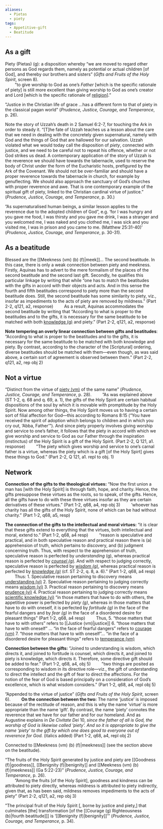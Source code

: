 ```yaml
---
aliases:
  - Pietas
  - piety
tags:
  - Appetitive-gift
  - Beatitude
---
```

## As a gift
Piety (Pietas) (g): a disposition whereby “we are moved to regard other persons as God regards them, namely as potential or actual children [of God], and thereby our brothers and sisters” (_Gifts and Fruits of the Holy Spirit_, screen 8).  
$\qquad$”to give worship to God as one’s *Father* \[which is the specific rationale of piety] is still more excellent than giving worship to God as one’s creator and Lord \[which is the specific rationale of [religion](obsidian://open?vault=Obsidian&file=VGBF%20Network%2FCardinal%20Virtues%2FDegenerates%20of%20Justice%2FReligion%20(vd))].”

"Justice in the Christian life of grace …has a different form to that of piety in the classical pagan world” (_Prudence, Justice, Courage, and Temperance_, p. 26).  

Note the story of Uzzah’s death in 2 Samuel 6:2-7, for touching the Ark in order to steady it. “[T]he fate of Uzzah teaches us a lesson about the care that we need in dealing with the concretely given supernatural, namely with God and the things of God that are hallowed for our salvation. Uzzah violated what we would today call the disposition of _piety_, connected with justice, and we need to be careful not to repeat his offence, whether or not God strikes us dead. A contemporary application of the story of Uzzah is the reverence we should have towards the tabernacle, used to reserve the body of Christ under the form of the Eucharistic hosts, prefigured by the Ark of the Covenant. We should not be over-familiar and should have a proper reverence towards the tabernacle in church, for example by genuflecting. We should also approach the sanctuary of God’s churches with proper reverence and awe. That is one contemporary example of the spiritual gift of piety, linked to the Christian cardinal virtue of justice.” (_Prudence, Justice, Courage, and Temperance_, p. 30.)  

”As supernaturalised human beings, a similar lesson applies to the reverence due to the adopted children of God”, e.g. ‘for I was hungry and you gave me food, I was thirsty and you gave me drink, I was a stranger and you welcomed me, I was naked and you clothed me, I was sick and you visited me, I was in prison and you came to me. (Matthew 25:31-40)’ (_Prudence, Justice, Courage, and Temperance_, p. 30-31).  

## As a beatitude
Blessed are the [[Meekness (vm) (b) (f)|meek]]…
The second beatitude.
In this case, there is only a weak connection between piety and meekness. Firstly, Aquinas has to advert to the mere formalism of the places of the second beatitude and the second last gift. Secondly, he qualifies this particular linkage by writing that while “one has to match the beatitudes with the gifts in accord with their objects and acts. And in this sense the fourth and fifth beatitudes correspond to piety more than the second beatitude does. Still, the second beatitude has some similarity to piety, viz., insofar as impediments to the acts of piety are removed by mildness.” (Part 2-2, q121, a2, response)
$\qquad$As a result, Aquinas accommodates the second beatitude by writing that “According to what is proper to the beatitudes and to the gifts, it is necessary for the same beatitude to be matched with both [knowledge (g)](obsidian://open?vault=Obsidian&file=VGBF%20Network%2FGifts%2FKnowledge%20(g)%20(b)) and piety.” (Part 2-2, q121, a2, response)

**Note tempering an overly linear connection between gifts and beatitudes**: “According to what is proper to the beatitudes and to the gifts, it is necessary for the same beatitude to be matched with both knowledge and piety. By contrast, according to the character of the \[Scriptural] ordering, diverse beatitudes should be matched with them—even though, as was said above, a certain sort of agreement is observed between them.” (Part 2-2, q121, a2, rep obj 2)

## Not a virtue
 “Distinct from the virtue of [piety (vm)](obsidian://open?vault=Obsidian&file=VGBF%20Network%2FCardinal%20Virtues%2FDegenerates%20of%20Justice%2FPiety%20(vm)) of the same name” (_Prudence, Justice, Courage, and Temperance_, p. 28).
 $\qquad$”As was explained above (ST 1-2, q. 68 and q. 69, a. 1), the gifts of the Holy Spirit are certain habitual dispositions of the soul by which it is movable with promptitude by the Holy Spirit. Now among other things, the Holy Spirit moves us to having a certain sort of filial affection for God—this according to Romans 8:15 (“You have received the spirit of adoption which belongs to children and in which you cry out, ‘Abba, Father’”). And since piety properly involves giving worship and service to one’s father, it follows that the piety in accord with which we give worship and service to God as our Father through the inspiration (instinctus) of the Holy Spirit is a gift of the Holy Spirit. (Part 2-2, Q 121, a1. response)
 $\qquad$”The piety which gives worship and service to one’s carnal father is a virtue, whereas the piety which is a gift [of the Holy Spirt] gives these things to God.” (Part 2-2, Q 121, a1. repl to obj. 1)
 
## Network
**Connection of the gifts to the theological virtues:** “Now the first union a man has \[with the Holy Spirit] is through faith, hope, and charity. Hence, the gifts presuppose these virtues as the roots, so to speak, of the gifts. Hence, all the gifts have to do with these three virtues insofar as they are certain derivatives of these virtues.” (Part 1-2, q68, a4, rep obj 3)
$\qquad$’whoever has charity has all the gifts of the Holy Spirit, none of which can be had without charity.” (Part 1-2, q68, a5, resp)

**The connection of the gifts to the intellectual and moral virtues:** “it is clear that these gifts extend to everything that the virtues, both intellectual and moral, extend to.” (Part 1-2, q68, a4 resp)
$\qquad$“reason is speculative and practical, and in both speculative reason and practical reason there is (a) apprehension of truth, which pertains to discovery, and (b) judgment concerning truth. Thus, with respect to the apprehension of truth, speculative reason is perfected by *understanding* (g), whereas practical reason is perfected by [*counsel (g)*](obsidian://open?vault=Obsidian&file=VGBF%20Network%2FGifts%2FCounsel%20(g)%20Mercy%20(b)%20(v)). And with respect to judging correctly, speculative reason is perfected by [*wisdom (g)*](obsidian://open?vault=Obsidian&file=VGBF%20Network%2FGifts%2FWisdom%20(g)%20(vi)%20Peace%20(b)), whereas practical reason is perfected by [*knowledge (g)*](obsidian://open?vault=Obsidian&file=VGBF%20Network%2FGifts%2FKnowledge%20(g)%20(b)) (cf. ST 2-2, q. 8, a. 6).” (Part 1-2, q68, a4 resp)
$\qquad$Thus:
		1. Speculative reason pertaining to discovery means [understanding (vi)](obsidian://open?vault=Obsidian&file=VGBF%20Network%2FGifts%2FUnderstanding%20(g)%20(b)%20(vi)%20(vm))
		2. Speculative reason pertaining to judging correctly means [wisdom (vi)](obsidian://open?vault=Obsidian&file=VGBF%20Network%2FIntellectual%20virtues%2FWisdom%20(vi))
		3. Practical reason pertaining to discovery means [prudence (vi)](obsidian://open?vault=Obsidian&file=VGBF%20Network%2FCardinal%20Virtues%2FPrudence%20(vi))
		4. Practical reason pertaining to judging correctly means [scientific knowledge (vi)](obsidian://open?vault=Obsidian&file=VGBF%20Network%2FIntellectual%20virtues%2FScientific%20knowledge%20(vi))
“in those matters that have to do with others, the appetitive power is perfected by *piety (g)*, whereas in those matters that have to do with oneself, it is perfected by *fortitude (g)* in the face of the fearful dangers and by *fear (g)* in the face of a disordered desire for pleasant things” (Part 1-2, q68, a4 resp)
$\qquad$Thus, 
		5. “those matters that have to with others” refers to [[Justice (vm)|justice]]
		6.  “those matters that have to with oneself” … “in the face of fearful dangers” refers to [courage (vm)](obsidian://open?vault=Obsidian&file=VGBF%20Network%2FCardinal%20Virtues%2FCourage%20(vm))
		7. “those matters that have to with oneself”… “in the face of a disordered desire for pleasant things” refers to [temperance (vm)](obsidian://open?vault=Obsidian&file=VGBF%20Network%2FCardinal%20Virtues%2FTemperance%20(vm))

**Connection between the gifts:** ”Joined to understanding is wisdom, which directs it, and joined to fortitude is counsel, which directs it, and joined to piety is knowledge, which directs it. Therefore, some directive gift should be added to fear.” (Part 1-2, q68, a4, obj 5)
$\qquad$”two things are posited as corresponding to wisdom in its directive role—viz., the gift of understanding to direct the intellect and the gift of fear to direct the affections. For the notion of the fear of God is based principally on a consideration of God’s excellence, which is what wisdom considers.” (Part 1-2, q68, a4, repl obj 5)

”Appended to the virtue of justice” (_Gifts and Fruits of the Holy Spirit_, screen 6).
	$\qquad$**On the connection between the two:** The name ‘justice’ is imposed because of the rectitude of reason, and this is why the name ‘virtue’ is more appropriate than the name ‘gift’. By contrast, the name ‘piety’ connotes the reverence that we have for our father and for our homeland. And as Augustine explains in *De Civitate Dei* 10, *since the father of all is God, the worship of God is likewise called ‘piety’. And so it is appropriate to give the name ‘piety’ to the gift by which one does good to everyone out of reverence for God.* (italics added) (Part 1-2, q68, a4, repl obj 2)


Connected to [[Meekness (vm) (b) (f)|meekness]] (see the section above on the beatitude).

“The fruits of the Holy Spirit generated by justice and piety are [[Goodness (f)|goodness]], [[Benignity (f)|benignity]] and [[Meekness (vm) (b) (f)|meekness]] (Ga 5:22-23)” (_Prudence, Justice, Courage, and Temperance_, p. 26).  
$\qquad$”Among the fruits \[of the Holy Spirit], goodness and kindness can be attributed to piety directly, whereas mildness is attributed to piety indirectly, given that, as has been said, mildness removes impediments to the acts of piety” (Part 2-2, q121, a2, rep obj 3)

”The principal fruit of the Holy Spirit \[, borne by justice and piety,] that culminates \[the] transformation \[of the [[Courage (g) Righteousness (b)|fourth beatitude]]] is ‘[[Benignity (f)|benignity]]’” (_Prudence, Justice, Courage, and Temperance_, p. 34).
